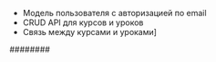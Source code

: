 - Модель пользователя с авторизацией по email
- CRUD API для курсов и уроков
- Связь между курсами и уроками]

########




